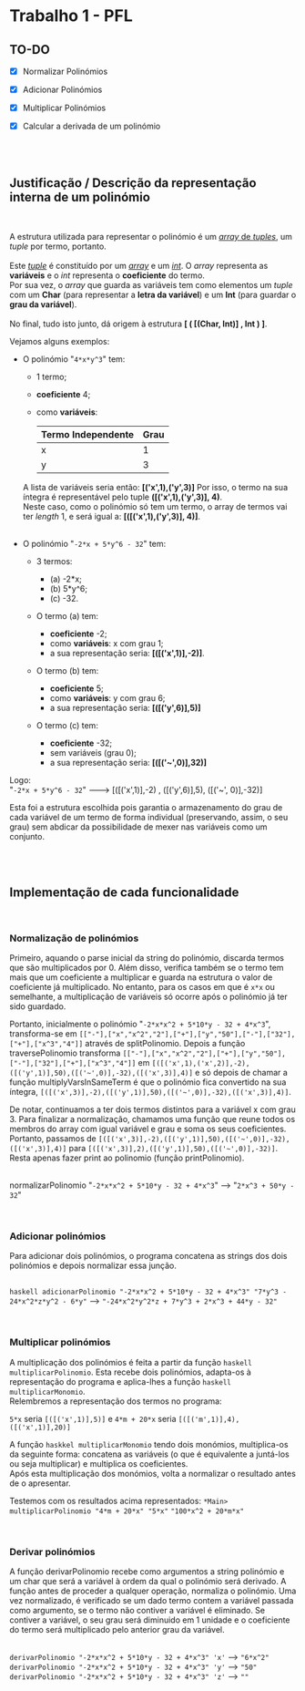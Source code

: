 # Trabalho 1 - PFL



## TO-DO
- [x] Normalizar Polinómios
- [x] Adicionar Polinómios
- [x] Multiplicar Polinómios
- [x] Calcular a derivada de um polinómio


<br>
<br>

## Justificação / Descrição da representação interna de um polinómio
<br>

A estrutura utilizada para representar o polinómio é um <u>_array_ de _tuples_</u>, um _tuple_ por termo, portanto. <br><br>
Este <u>_tuple_</u> é constituído por um <u>_array_</u> e um <u>_int_</u>. O _array_ representa as __variáveis__ e o _int_ representa o __coeficiente__ do termo. <br>
Por sua vez, o _array_ que guarda as variáveis tem como elementos um _tuple_ com um __Char__ (para representar a __letra da variável__) e um __Int__ (para guardar o __grau da variável__). <br><br>
No final, tudo isto junto, dá origem à estrutura **[ ( [(Char, Int)] , Int ) ]**. <br>

Vejamos alguns exemplos:

- O polinómio "```4*x*y^3```" tem:
  - 1 termo;
  - __coeficiente__ 4;
  - como __variáveis__:

     | Termo Independente  | Grau |
     | ------------- | ------------- |
     | x  | 1  |
     | y | 3  |

  A lista de variáveis seria então: __[('x',1),('y',3)]__
  Por isso, o termo na sua íntegra é representável pelo tuple __([('x',1),('y',3)], 4)__. <br>
  Neste caso, como o polinómio só tem um termo, o array de termos vai ter _length_ 1, e será igual a: **[([('x',1),('y',3)], 4)]**.
<br><br>
 - O polinómio "```-2*x + 5*y^6 - 32```" tem:
    - 3 termos:
      - (a) -2*x;
      - (b) 5*y^6;
      - (c) -32.
  
   - O termo (a) tem:
  
     - __coeficiente__ -2;
     - como __variáveis__: x com grau 1;
     - a sua representação seria: **[([('x',1)],-2)]**.<br>
  
   - O termo (b) tem:
     - **coeficiente** 5;
     - como **variáveis**: y com grau 6;
     - a sua representação seria: **[([('y',6)],5)]**<br>
  
   - O termo (c) tem:
     - **coeficiente** -32;
     - sem variáveis (grau 0);
     - a sua representação seria: **[([('~',0)],32)]**<br>
  
Logo: <br>"```-2*x + 5*y^6 - 32```"  ---> [([('x',1)],-2) , ([('y',6)],5), ([('~', 0)],-32)]


Esta foi a estrutura escolhida pois garantia o armazenamento do grau de cada variável de um termo de forma individual (preservando, assim, o seu grau) sem abdicar da possibilidade de mexer nas variáveis como um conjunto.

<br>
<br>

## Implementação de cada funcionalidade

<br>

### Normalização de polinómios

Primeiro, aquando o parse inicial da string do polinómio, discarda termos que são multiplicados por 0. Além disso, verifica também se o termo tem mais que um coeficiente a multiplicar e guarda na estrutura o valor de coeficiente já multiplicado. No entanto, para os casos em que é ```x*x``` ou semelhante, a multiplicação de variáveis só ocorre após o polinómio já ter sido guardado. 

Portanto, inicialmente o polinómio "```-2*x*x^2 + 5*10*y - 32 + 4*x^3```", transforma-se em ```[["-"],["x","x^2","2"],["+"],["y","50"],["-"],["32"],["+"],["x^3","4"]]``` através de splitPolinomio. Depois a função traversePolinomio transforma ```[["-"],["x","x^2","2"],["+"],["y","50"],["-"],["32"],["+"],["x^3","4"]]``` em ```[([('x',1),('x',2)],-2),([('y',1)],50),([('~',0)],-32),([('x',3)],4)]``` e só depois de chamar a função multiplyVarsInSameTerm é que o polinómio fica convertido na sua íntegra, ```[([('x',3)],-2),([('y',1)],50),([('~',0)],-32),([('x',3)],4)]```.

De notar, continuamos a ter dois termos distintos para a variável x com grau 3. Para finalizar a normalização, chamamos uma função que reune todos os membros do array com igual variável e grau e soma os seus coeficientes. Portanto, passamos de ```[([('x',3)],-2),([('y',1)],50),([('~',0)],-32),([('x',3)],4)]``` para ```[([('x',3)],2),([('y',1)],50),([('~',0)],-32)]```. Resta apenas fazer print ao polinomio (função printPolinomio).

<br>normalizarPolinomio "```-2*x*x^2 + 5*10*y - 32 + 4*x^3```" --> "```2*x^3 + 50*y - 32```"

<br>

### Adicionar polinómios

Para adicionar dois polinómios, o programa concatena as strings dos dois polinómios e depois normalizar essa junção. 

<br>```haskell
adicionarPolinomio "-2*x*x^2 + 5*10*y - 32 + 4*x^3" "7*y^3 - 24*x^2*z*y^2 - 6*y"``` --> ```"-24*x^2*y^2*z + 7*y^3 + 2*x^3 + 44*y - 32"```


<br>

### Multiplicar polinómios

A multiplicação dos polinómios é feita a partir da função ```haskell multiplicarPolinomio```.  Esta recebe dois polinómios, adapta-os à representação do programa e aplica-lhes a função ```haskell multiplicarMonomio```.
<br>
Relembremos a representação dos termos no programa:

``5*x`` seria ``[([('x',1)],5)]`` e ``4*m + 20*x`` seria ``[([('m',1)],4),([('x',1)],20)]``

A função ```haskkel multiplicarMonomio``` tendo dois monómios, multiplica-os da seguinte forma: concatena as variáveis (o que é equivalente a juntá-los ou seja multiplicar) e multiplica os coeficientes. 
<br>
Após esta multiplicação dos monómios, volta a normalizar o resultado antes de o apresentar.

Testemos com os resultados acima representados:
``*Main> multiplicarPolinomio "4*m + 20*x" "5*x"``
``"100*x^2 + 20*m*x"``


<br>

### Derivar polinómios

A função derivarPolinomio recebe como argumentos a string polinómio e um char que será a variável à ordem da qual o polinómio será derivado. A função antes de proceder a qualquer operação, normaliza o polinómio. Uma vez normalizado, é verificado se um dado termo contem a variável passada como argumento, se o termo não contiver a variável é eliminado. Se contiver a variável, o seu grau será diminuido em 1 unidade e o coeficiente do termo será multiplicado pelo anterior grau da variável. 

<br>```derivarPolinomio "-2*x*x^2 + 5*10*y - 32 + 4*x^3" 'x'``` --> ```"6*x^2"```
<br>```derivarPolinomio "-2*x*x^2 + 5*10*y - 32 + 4*x^3" 'y'``` --> ```"50"```
<br>```derivarPolinomio "-2*x*x^2 + 5*10*y - 32 + 4*x^3" 'z'``` --> ```""```



